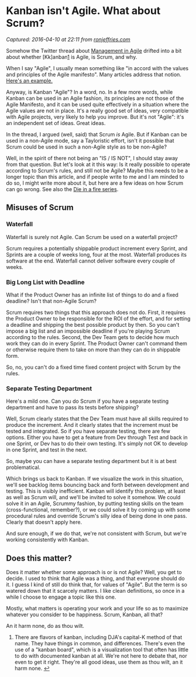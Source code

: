 # Kanban isn't Agile. What about Scrum? 

_Captured: 2016-04-10 at 22:11 from [ronjeffries.com](http://ronjeffries.com/articles/015-12/agile-or-not/)_

Somehow the Twitter thread about [Management in Agile](http://ronjeffries.com/articles/015-12/management) drifted into a bit about whether [Kk]anban[1](http://ronjeffries.com/articles/015-12/agile-or-not/) is Agile, is Scrum, and why.

When I say "Agile", I usually mean something like "in accord with the values and principles of the Agile manifesto". Many articles address that notion. [Here's an example.](http://ronjeffries.com/xprog/articles/jatagileisisnotmaybe/)

Anyway, is Kanban "Agile"? In a word, no. In a few more words, while Kanban can be used in an Agile fashion, its principles are not those of the Agile Manifesto, and it can be used quite effectively in a situation where the Agile values are not in place. It's a really good set of ideas, very compatible with Agile projects, very likely to help you improve. But it's not "Agile": it's an independent set of ideas. Great ideas.

In the thread, I argued (well, said) that Scrum _is_ Agile. But if Kanban can be used in a non-Agile mode, say a Tayloristic effort, isn't it possible that Scrum could be used in such a non-Agile style as to be non-Agile?

Well, in the spirit of there not being an "IS / IS NOT", I should stay away from that question. But let's look at it this way: Is it really possible to operate according to Scrum's rules, and still not be Agile? Maybe this needs to be a longer topic than this article, and if people write to me and I am minded to do so, I might write more about it, but here are a few ideas on how Scrum can go wrong. See also the [Die in a fire series](http://ronjeffries.com/articles/2015-02-20-giles/).

## Misuses of Scrum

### Waterfall

Waterfall is surely not Agile. Can Scrum be used on a waterfall project?

Scrum requires a potentially shippable product increment every Sprint, and Sprints are a couple of weeks long, four at the most. Waterfall produces its software at the end. Waterfall cannot deliver software every couple of weeks.

### Big Long List with Deadline

What if the Product Owner has an infinite list of things to do and a fixed deadline? Isn't that non-Agile Scrum?

Scrum requires two things that this approach does not do. First, it requires the Product Owner to be responsible for the ROI of the effort, and for setting a deadline and shipping the best possible product by then. So you can't impose a big list and an impossible deadline if you're playing Scrum according to the rules. Second, the Dev Team gets to decide how much work they can do in every Sprint. The Product Owner can't command them or otherwise require them to take on more than they can do in shippable form.

So, no, you can't do a fixed time fixed content project with Scrum by the rules.

### Separate Testing Department

Here's a mild one. Can you do Scrum if you have a separate testing department and have to pass its tests before shipping?

Well, Scrum clearly states that the Dev Team must have all skills required to produce the increment. And it clearly states that the increment must be tested and integrated. So if you have separate testing, there are few options. Either you have to get a feature from Dev through Test and back in one Sprint, or Dev has to do their own testing. It's simply not OK to develop in one Sprint, and test in the next.

So, maybe you can have a separate testing department but it is at best problematical.

Which brings us back to Kanban. If we visualize the work in this situation, we'll see backlog items bouncing back and forth between development and testing. This is visibly inefficient. Kanban will identify this problem, at least as well as Scrum will, and we'll be invited to solve it somehow. We could solve it in an Agile, Scrummy fashion, by putting testing skills on the team (cross-functional, remember?), or we could solve it by coming up with some procedural rules and override Scrum's silly idea of being done in one pass. Clearly that doesn't apply here.

And sure enough, if we do that, we're not consistent with Scrum, but we're working consistently with Kanban.

## Does this matter?

Does it matter whether some approach is or is not Agile? Well, you get to decide. I used to think that Agile was a thing, and that everyone should do it. I guess I kind of still do think that, for values of "Agile". But the term is so watered down that it scarcely matters. I like clean definitions, so once in a while I choose to engage a topic like this one.

Mostly, what matters is operating your work and your life so as to maximize whatever you consider to be happiness. Scrum, Kanban, all that?

An it harm none, do as thou wilt.

  1. There are flavors of kanban, including DJA's capital-K method of that name. They have things in common, and differences. There's even the use of a "kanban board", which is a visualization tool that often has little to do with documented kanban at all. We're not here to debate that, nor even to get it right. They're all good ideas, use them as thou wilt, an it harm none. [↩](http://ronjeffries.com/articles/015-12/agile-or-not/)
